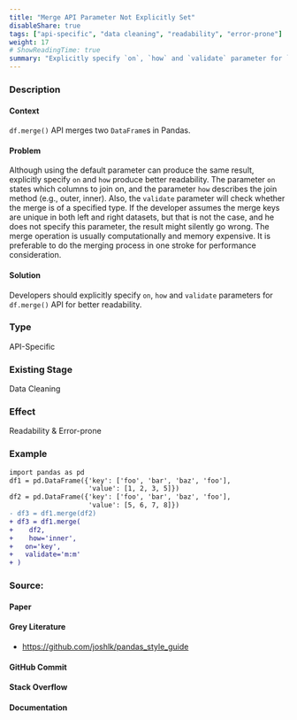 ```yaml
---
title: "Merge API Parameter Not Explicitly Set"
disableShare: true
tags: ["api-specific", "data cleaning", "readability", "error-prone"]
weight: 17
# ShowReadingTime: true	
summary: "Explicitly specify `on`, `how` and `validate` parameter for `df.merge()` API in Pandas for better readability."
---
```


### Description

#### Context
`df.merge()` API merges two `DataFrame`s in Pandas. 

#### Problem
Although using the default parameter can produce the same result, explicitly specify `on` and `how` produce better readability. The parameter `on` states which columns to join on, and the parameter `how` describes the join method (e.g., outer, inner). Also, the `validate` parameter will check whether the merge is of a specified type. If the developer assumes the merge keys are unique in both left and right datasets, but that is not the case, and he does not specify this parameter, the result might silently go wrong. The merge operation is usually computationally and memory expensive. It is preferable to do the merging process in one stroke for performance consideration.

#### Solution
Developers should explicitly specify `on`, `how` and `validate` parameters for `df.merge()` API for better readability. 

### Type

API-Specific

### Existing Stage

Data Cleaning

### Effect

Readability & Error-prone

### Example

```diff
import pandas as pd
df1 = pd.DataFrame({'key': ['foo', 'bar', 'baz', 'foo'],
                    'value': [1, 2, 3, 5]})
df2 = pd.DataFrame({'key': ['foo', 'bar', 'baz', 'foo'],
                    'value': [5, 6, 7, 8]})                  
- df3 = df1.merge(df2)
+ df3 = df1.merge(
+    df2,
+    how='inner',
+   on='key',
+   validate='m:m'
+ )
```

### Source:

#### Paper 

#### Grey Literature
- https://github.com/joshlk/pandas_style_guide

#### GitHub Commit

#### Stack Overflow

#### Documentation

